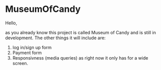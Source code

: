 # MuseumOfCandy

 Hello,
 
 as you already know this project is called Museum of Candy and is still in development.
 The other things it will include are:
 
 1. log in/sign up form
 2. Payment form
 3. Responsivness (media queries) as right now it only has for a wide screen. 
